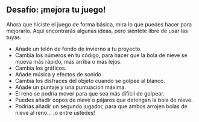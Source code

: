 ## Desafío: ¡mejora tu juego!
Ahora que hiciste el juego de forma básica, mira lo que puedes hacer para mejorarlo. Aquí encontrarás algunas ideas, pero siéntete libre de usar las tuyas.

+ Añade un telón de fondo de invierno a tu proyecto.
+ Cambia los números en tu código, para hacer que la bola de nieve se mueva más rápido, más arriba o más lejos.
+ Cambia los gráficos.
+ Añade música y efectos de sonido.
+ Cambia los disfraces del objeto cuando se golpee al blanco.
+ Añade un puntaje y una puntuación máxima.
+ El reno se podría mover para que sea más difícil de golpear.
+ Puedes añadir copos de nieve o pájaros que detengan la bola de nieve.
+ Podrías añadir un segundo jugador, para que ambos arrojen bolas de nieve al reno... ¡o entre ustedes!
